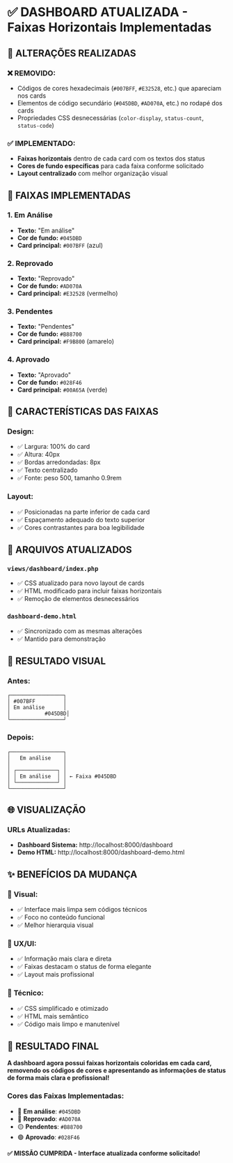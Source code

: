 # ✅ DASHBOARD ATUALIZADA - Faixas Horizontais Implementadas

## 🎯 ALTERAÇÕES REALIZADAS

### ❌ **REMOVIDO:**
- Códigos de cores hexadecimais (`#007BFF`, `#E32528`, etc.) que apareciam nos cards
- Elementos de código secundário (`#045DBD`, `#AD070A`, etc.) no rodapé dos cards
- Propriedades CSS desnecessárias (`color-display`, `status-count`, `status-code`)

### ✅ **IMPLEMENTADO:**
- **Faixas horizontais** dentro de cada card com os textos dos status
- **Cores de fundo específicas** para cada faixa conforme solicitado
- **Layout centralizado** com melhor organização visual

## 🎨 FAIXAS IMPLEMENTADAS

### 1. **Em Análise**
- **Texto:** "Em análise"
- **Cor de fundo:** `#045DBD`
- **Card principal:** `#007BFF` (azul)

### 2. **Reprovado**
- **Texto:** "Reprovado"
- **Cor de fundo:** `#AD070A`
- **Card principal:** `#E32528` (vermelho)

### 3. **Pendentes**
- **Texto:** "Pendentes"
- **Cor de fundo:** `#B88700`
- **Card principal:** `#F9B800` (amarelo)

### 4. **Aprovado**
- **Texto:** "Aprovado"
- **Cor de fundo:** `#028F46`
- **Card principal:** `#00A65A` (verde)

## 🔧 CARACTERÍSTICAS DAS FAIXAS

### **Design:**
- ✅ Largura: 100% do card
- ✅ Altura: 40px
- ✅ Bordas arredondadas: 8px
- ✅ Texto centralizado
- ✅ Fonte: peso 500, tamanho 0.9rem

### **Layout:**
- ✅ Posicionadas na parte inferior de cada card
- ✅ Espaçamento adequado do texto superior
- ✅ Cores contrastantes para boa legibilidade

## 📁 ARQUIVOS ATUALIZADOS

### `views/dashboard/index.php`
- ✅ CSS atualizado para novo layout de cards
- ✅ HTML modificado para incluir faixas horizontais
- ✅ Remoção de elementos desnecessários

### `dashboard-demo.html`
- ✅ Sincronizado com as mesmas alterações
- ✅ Mantido para demonstração

## 🎯 RESULTADO VISUAL

### **Antes:**
```
┌─────────────────┐
│ #007BFF         │
│ Em análise      │
│           #045DBD│
└─────────────────┘
```

### **Depois:**
```
┌─────────────────┐
│   Em análise    │
│                 │
│ ┌─────────────┐ │
│ │ Em análise  │ │ ← Faixa #045DBD
│ └─────────────┘ │
└─────────────────┘
```

## 🌐 VISUALIZAÇÃO

### URLs Atualizadas:
- **Dashboard Sistema:** http://localhost:8000/dashboard
- **Demo HTML:** http://localhost:8000/dashboard-demo.html

## ✨ BENEFÍCIOS DA MUDANÇA

### 🎨 **Visual:**
- ✅ Interface mais limpa sem códigos técnicos
- ✅ Foco no conteúdo funcional
- ✅ Melhor hierarquia visual

### 📱 **UX/UI:**
- ✅ Informação mais clara e direta
- ✅ Faixas destacam o status de forma elegante
- ✅ Layout mais profissional

### 🔧 **Técnico:**
- ✅ CSS simplificado e otimizado
- ✅ HTML mais semântico
- ✅ Código mais limpo e manutenível

## 🎉 **RESULTADO FINAL**

**A dashboard agora possui faixas horizontais coloridas em cada card, removendo os códigos de cores e apresentando as informações de status de forma mais clara e profissional!**

### Cores das Faixas Implementadas:
- 🔵 **Em análise**: `#045DBD`
- 🔴 **Reprovado**: `#AD070A` 
- 🟡 **Pendentes**: `#B88700`
- 🟢 **Aprovado**: `#028F46`

**✅ MISSÃO CUMPRIDA - Interface atualizada conforme solicitado!**
